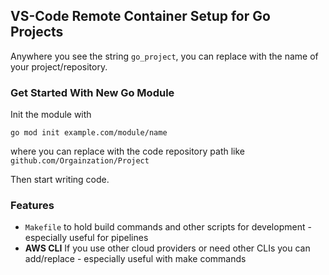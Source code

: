 ## VS-Code Remote Container Setup for Go Projects

Anywhere you see the string `go_project`, you can replace with the name of your project/repository.


### Get Started With New Go Module

Init the module with 

`go mod init example.com/module/name`

where you can replace with the code repository path like `github.com/Orgainzation/Project`

Then start writing code.

### Features

* `Makefile` to hold build commands and other scripts for development - especially useful for pipelines
* **AWS CLI** If you use other cloud providers or need other CLIs you can add/replace - especially useful with make commands